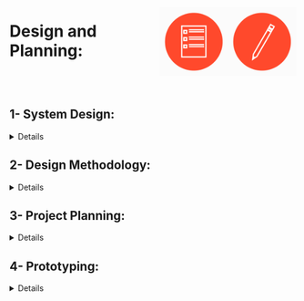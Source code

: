 <a href="/Graduation-Project-Steps/step-2.md"><img align="right" width="120" src="/Graduation-Project-Steps/logos/step04.png"></img></a>
<a href="/Graduation-Project-Steps/step-2.md"><img align="right" width="120" src="/Graduation-Project-Steps/logos/step03.png"></img></a>

# Design and Planning:

<br><br>

## 1- System Design:

<details>
<summary>Details</summary>

### Description:
- Designing the overall architecture of the system, including both software and AI components. This defines how the components will interact and integrate.

### Steps:
- Architectural Design: Design the system architecture, including components, data flow, and integration points.
- Detailed Design: Create detailed designs for each component, including algorithms and data structures.
- Design Documentation: Document the design specifications and diagrams.
- Review Design: Get feedback from peers or mentors to refine the design.

### Skills/Tools:
- System design and architecture, Diagramming skills
- Design tools (e.g., UML, Lucidchart, Microsoft Visio)

</details>

## 2- Design Methodology:

<details>
<summary>Details</summary>

### Description:
- Selecting and describing the design methodologies and approaches used in the project. This includes the process and principles guiding the design and development.

### Steps:
- Choose Methodology: Decide on a methodology (e.g., Agile, Waterfall) based on project requirements.
- Describe the Process: Document the chosen methodology, including phases, practices, and tools.
- Apply Methodology: Follow the chosen methodology throughout the project lifecycle.
- Evaluate Effectiveness: Assess the effectiveness of the methodology and adjust as needed.

### Skills/Tools:
- Knowledge of various methodologies, Project management skills
- Project management software (e.g., Jira, Trello)

</details>

## 3- Project Planning:

<details>
<summary>Details</summary>

### Description:
- Creating a detailed project plan that includes timelines, milestones, resources, and tasks. This helps in managing the project effectively and ensuring timely completion.

### Steps:
- Define Tasks: Break down the project into manageable tasks and subtasks.
- Create Timeline: Develop a timeline with start and end dates for each task.
- Allocate Resources: Assign resources (e.g., team members, tools) to each task.
- Monitor Progress: Regularly review progress against the plan and adjust as needed.

### Skills/Tools:
- Project management, Time management
- Gantt charts, project management software (e.g., Microsoft Project, Asana)

</details>

## 4- Prototyping:

<details>
<summary>Details</summary>

### Description:
- Building preliminary versions of the software or AI components to test concepts and gather feedback. Prototypes help in refining designs before full-scale development.

### Steps:
- Develop Prototype: Create a basic version of the system or component with core functionality.
- Test Prototype: Conduct testing to evaluate the prototype’s performance and usability.
- Gather Feedback: Collect feedback from stakeholders or users.
- Refine Prototype: Make improvements based on feedback and test results.

### Skills/Tools:
- Prototyping techniques, Usability testing
- Prototyping tools (e.g., Figma, InVision, Python)

</details>
